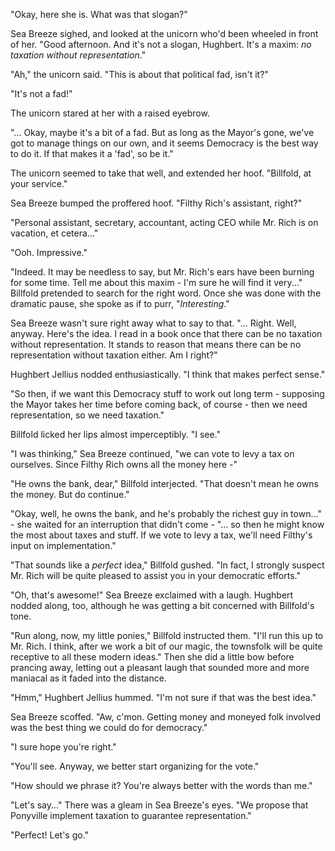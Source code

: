 "Okay, here she is. What was that slogan?"

Sea Breeze sighed, and looked at the unicorn who'd been wheeled in front of her. "Good afternoon. And it's not a slogan, Hughbert. It's a maxim: *no taxation without representation*."

"Ah," the unicorn said. "This is about that political fad, isn't it?"

"It's not a fad!"

The unicorn stared at her with a raised eyebrow.

"... Okay, maybe it's a bit of a fad. But as long as the Mayor's gone, we've got to manage things on our own, and it seems Democracy is the best way to do it. If that makes it a 'fad', so be it."

The unicorn seemed to take that well, and extended her hoof. "Billfold, at your service."

Sea Breeze bumped the proffered hoof. "Filthy Rich's assistant, right?"

"Personal assistant, secretary, accountant, acting CEO while Mr. Rich is on vacation, et cetera..."

"Ooh. Impressive."

"Indeed. It may be needless to say, but Mr. Rich's ears have been burning for some time. Tell me about this maxim - I'm sure he will find it very..." Billfold pretended to search for the right word. Once she was done with the dramatic pause, she spoke as if to purr, "*Interesting*."

Sea Breeze wasn't sure right away what to say to that. "... Right. Well, anyway. Here's the idea. I read in a book once that there can be no taxation without representation. It stands to reason that means there can be no representation without taxation either. Am I right?"

Hughbert Jellius nodded enthusiastically. "I think that makes perfect sense."

"So then, if we want this Democracy stuff to work out long term - supposing the Mayor takes her time before coming back, of course - then we need representation, so we need taxation."

Billfold licked her lips almost imperceptibly. "I see."

"I was thinking," Sea Breeze continued, "we can vote to levy a tax on ourselves. Since Filthy Rich owns all the money here -"

"He owns the bank, dear," Billfold interjected. "That doesn't mean he owns the money. But do continue."

"Okay, well, he owns the bank, and he's probably the richest guy in town..." - she waited for an interruption that didn't come - "... so then he might know the most about taxes and stuff. If we vote to levy a tax, we'll need Filthy's input on implementation."

"That sounds like a *perfect* idea," Billfold gushed. "In fact, I strongly suspect Mr. Rich will be quite pleased to assist you in your democratic efforts."

"Oh, that's awesome!" Sea Breeze exclaimed with a laugh. Hughbert nodded along, too, although he was getting a bit concerned with Billfold's tone.

"Run along, now, my little ponies," Billfold instructed them. "I'll run this up to Mr. Rich. I think, after we work a bit of our magic, the townsfolk will be quite receptive to all these modern ideas." Then she did a little bow before prancing away, letting out a pleasant laugh that sounded more and more maniacal as it faded into the distance.

"Hmm," Hughbert Jellius hummed. "I'm not sure if that was the best idea."

Sea Breeze scoffed. "Aw, c'mon. Getting money and moneyed folk involved was the best thing we could do for democracy."

"I sure hope you're right."

"You'll see. Anyway, we better start organizing for the vote."

"How should we phrase it? You're always better with the words than me."

"Let's say..." There was a gleam in Sea Breeze's eyes. "We propose that Ponyville implement taxation to guarantee representation."

"Perfect! Let's go."